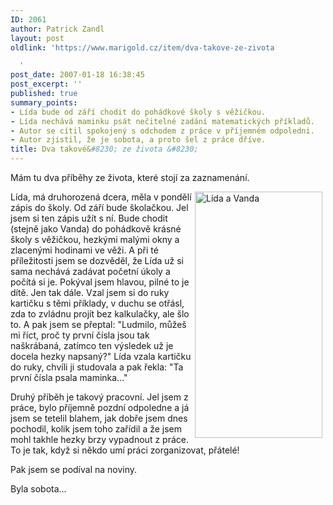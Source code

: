 ```yaml
---
ID: 2061
author: Patrick Zandl
layout: post
oldlink: 'https://www.marigold.cz/item/dva-takove-ze-zivota

  '
post_date: 2007-01-18 16:38:45
post_excerpt: ''
published: true
summary_points:
- Lída bude od září chodit do pohádkové školy s věžičkou.
- Lída nechává maminku psát nečitelné zadání matematických příkladů.
- Autor se cítil spokojený s odchodem z práce v příjemném odpoledni.
- Autor zjistil, že je sobota, a proto šel z práce dříve.
title: Dva takové&#8230; ze života &#8230;
---
```


<texy>Mám tu dva příběhy ze života, které stojí za zaznamenání. 

<img src="http://www.marigold.cz/wp-content/holky2007.png" hspace="5" width="204" height="394" alt="Lída a Vanda" title="Lída a Vanda" align="right" />Lída, má druhorozená dcera, měla v pondělí zápis do školy. Od září bude školačkou. Jel jsem si ten zápis užít s ní. Bude chodit (stejně jako Vanda) do pohádkově krásné školy s věžičkou, hezkými malými okny a zlacenými hodinami ve věži. A při té příležitosti jsem se dozvěděl, že Lída už si sama nechává zadávat početní úkoly a počítá si je. Pokýval jsem hlavou, pilné to je dítě. Jen tak dále. Vzal jsem si do ruky kartičku s těmi příklady, v duchu se otřásl, zda to zvládnu projít bez kalkulačky, ale šlo to. A pak jsem se přeptal: "Ludmilo, můžeš mi říct, proč ty první čísla jsou tak naškrábaná, zatímco ten výsledek už je docela hezky napsaný?" Lída vzala kartičku do ruky, chvíli ji studovala a pak řekla: "Ta první čísla psala maminka..."

Druhý příběh je takový pracovní. Jel jsem z práce, bylo příjemně pozdní odpoledne a já jsem se tetelil blahem, jak dobře jsem dnes pochodil, kolik jsem toho zařídil a že jsem mohl takhle hezky brzy vypadnout z práce. To je tak, když si někdo umí práci zorganizovat, přátelé! 

Pak jsem se podíval na noviny. 

Byla sobota...